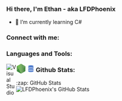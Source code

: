 ### Hi there, I'm Ethan - aka LFDPhoenix

- 🌱 I’m currently learning C#

### Connect with me:

### Languages and Tools:

[<img title="" src="https://upload.wikimedia.org/wikipedia/commons/f/f3/Visual_Studio_Code_0.10.1_icon.png" alt="Visual Studio" align="left" width="26">][IDE]

[<img align="left" alt="Node.js" width="26" src="https://raw.githubusercontent.com/github/explore/80688e429a7d4ef2fca1e82350fe8e3517d3494d/topics/nodejs/nodejs.png" />][NODE]

[<img align="left" alt="MY SQL" width="26" src="https://raw.githubusercontent.com/github/explore/80688e429a7d4ef2fca1e82350fe8e3517d3494d/topics/sql/sql.png" />][SQL]

### Github Stats:

 <summary>:zap: GitHub Stats</summary>

<img align="left" alt="LFDPhoenix's GitHub Stats" src="https://github-readme-stats.vercel.app/api?username=LFDPhoenix1411" />

[IDE]: https://visualstudio.microsoft.com/de/
[NODE]: https://nodejs.org/en/
[SQL]: https://www.mysql.com/de/

